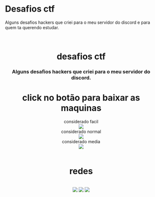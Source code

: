 # Desafios ctf 
Alguns desafios hackers que criei para o meu servidor do discord e para quem ta querendo estudar.


<br>
<center>
  <h1>desafios ctf</h1>
  <h3>Alguns desafios hackers que criei para o meu servidor do discord.</h3>
</center>

<div align="center"> 
	<center><h1>click no botão para baixar as maquinas</h1></center>
	<label>considerado facil</label><br><a href="https://drive.google.com/file/d/13a4Wt9gw0b1QIcnkvsH4lSRVLDeZLMPn/view" target="_blank"><img src="https://img.shields.io/static/v1?label=iv-1&message=DOWNLOAD&color=blue&style=for-the-badge"></a><br>
	<label>considerado normal</label><br><a href="https://drive.google.com/file/d/14A6crabjUtk9625y36lUskYg1jS9irt6/view" target="_blank"><img src="https://img.shields.io/static/v1?label=iv-2&message=DOWNLOAD&color=blue&style=for-the-badge"></a>
	<br>
	<label>considerado media</label><br><a href="https://drive.google.com/file/d/1uem3TYqofSoZabBUnXqOLnh3PZN9c8pi/view?usp=sharing" target="_blank"><img src="https://img.shields.io/static/v1?label=iv-3&message=DOWNLOAD&color=blue&style=for-the-badge"></a>
</div>
<br><center><h1>redes</h1></center><br>
<div align="center">
	<a href="https://discord.gg/ashQnyfhH2" target="_blank"><img src="https://img.shields.io/static/v1?label=&message=discord&color=lightgrey&style=for-the-badge&logo=discord"></a>
	<a href="https://is.gd/ZzxIXM" target="_blank"><img src="https://img.shields.io/static/v1?label=&message=facebook&color=orange&style=for-the-badge&logo=facebook"></a>
	<a href="https://www.youtube.com/c/zksoqueexecut%C3%A1vel" target="_blank"><img src="https://img.shields.io/static/v1?label=&message=youtube&color=blueviolet&style=for-the-badge&logo=youtube"></a>
</div>
